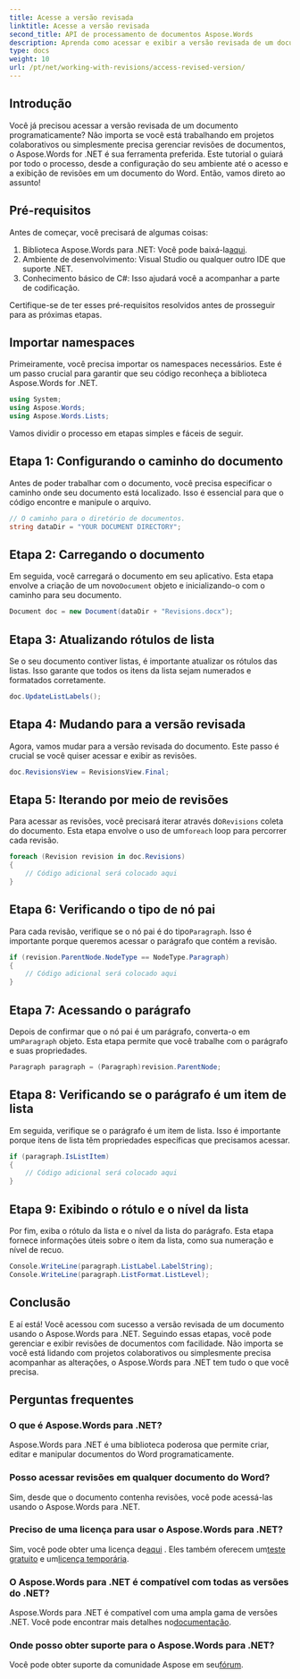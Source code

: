 ```yaml
---
title: Acesse a versão revisada
linktitle: Acesse a versão revisada
second_title: API de processamento de documentos Aspose.Words
description: Aprenda como acessar e exibir a versão revisada de um documento usando o Aspose.Words para .NET. Siga nosso guia passo a passo para gerenciamento de documentos sem interrupções.
type: docs
weight: 10
url: /pt/net/working-with-revisions/access-revised-version/
---
```

## Introdução

Você já precisou acessar a versão revisada de um documento programaticamente? Não importa se você está trabalhando em projetos colaborativos ou simplesmente precisa gerenciar revisões de documentos, o Aspose.Words for .NET é sua ferramenta preferida. Este tutorial o guiará por todo o processo, desde a configuração do seu ambiente até o acesso e a exibição de revisões em um documento do Word. Então, vamos direto ao assunto!

## Pré-requisitos

Antes de começar, você precisará de algumas coisas:

1.  Biblioteca Aspose.Words para .NET: Você pode baixá-la[aqui](https://releases.aspose.com/words/net/).
2. Ambiente de desenvolvimento: Visual Studio ou qualquer outro IDE que suporte .NET.
3. Conhecimento básico de C#: Isso ajudará você a acompanhar a parte de codificação.

Certifique-se de ter esses pré-requisitos resolvidos antes de prosseguir para as próximas etapas.

## Importar namespaces

Primeiramente, você precisa importar os namespaces necessários. Este é um passo crucial para garantir que seu código reconheça a biblioteca Aspose.Words for .NET.

```csharp
using System;
using Aspose.Words;
using Aspose.Words.Lists;
```

Vamos dividir o processo em etapas simples e fáceis de seguir.

## Etapa 1: Configurando o caminho do documento

Antes de poder trabalhar com o documento, você precisa especificar o caminho onde seu documento está localizado. Isso é essencial para que o código encontre e manipule o arquivo.

```csharp
// O caminho para o diretório de documentos.
string dataDir = "YOUR DOCUMENT DIRECTORY";
```

## Etapa 2: Carregando o documento

 Em seguida, você carregará o documento em seu aplicativo. Esta etapa envolve a criação de um novo`Document` objeto e inicializando-o com o caminho para seu documento.

```csharp
Document doc = new Document(dataDir + "Revisions.docx");
```

## Etapa 3: Atualizando rótulos de lista

Se o seu documento contiver listas, é importante atualizar os rótulos das listas. Isso garante que todos os itens da lista sejam numerados e formatados corretamente.

```csharp
doc.UpdateListLabels();
```

## Etapa 4: Mudando para a versão revisada

Agora, vamos mudar para a versão revisada do documento. Este passo é crucial se você quiser acessar e exibir as revisões.

```csharp
doc.RevisionsView = RevisionsView.Final;
```

## Etapa 5: Iterando por meio de revisões

 Para acessar as revisões, você precisará iterar através do`Revisions` coleta do documento. Esta etapa envolve o uso de um`foreach` loop para percorrer cada revisão.

```csharp
foreach (Revision revision in doc.Revisions)
{
    // Código adicional será colocado aqui
}
```

## Etapa 6: Verificando o tipo de nó pai

 Para cada revisão, verifique se o nó pai é do tipo`Paragraph`. Isso é importante porque queremos acessar o parágrafo que contém a revisão.

```csharp
if (revision.ParentNode.NodeType == NodeType.Paragraph)
{
    // Código adicional será colocado aqui
}
```

## Etapa 7: Acessando o parágrafo

 Depois de confirmar que o nó pai é um parágrafo, converta-o em um`Paragraph` objeto. Esta etapa permite que você trabalhe com o parágrafo e suas propriedades.

```csharp
Paragraph paragraph = (Paragraph)revision.ParentNode;
```

## Etapa 8: Verificando se o parágrafo é um item de lista

Em seguida, verifique se o parágrafo é um item de lista. Isso é importante porque itens de lista têm propriedades específicas que precisamos acessar.

```csharp
if (paragraph.IsListItem)
{
    // Código adicional será colocado aqui
}
```

## Etapa 9: Exibindo o rótulo e o nível da lista

Por fim, exiba o rótulo da lista e o nível da lista do parágrafo. Esta etapa fornece informações úteis sobre o item da lista, como sua numeração e nível de recuo.

```csharp
Console.WriteLine(paragraph.ListLabel.LabelString);
Console.WriteLine(paragraph.ListFormat.ListLevel);
```

## Conclusão

E aí está! Você acessou com sucesso a versão revisada de um documento usando o Aspose.Words para .NET. Seguindo essas etapas, você pode gerenciar e exibir revisões de documentos com facilidade. Não importa se você está lidando com projetos colaborativos ou simplesmente precisa acompanhar as alterações, o Aspose.Words para .NET tem tudo o que você precisa.

## Perguntas frequentes

### O que é Aspose.Words para .NET?
Aspose.Words para .NET é uma biblioteca poderosa que permite criar, editar e manipular documentos do Word programaticamente.

### Posso acessar revisões em qualquer documento do Word?
Sim, desde que o documento contenha revisões, você pode acessá-las usando o Aspose.Words para .NET.

### Preciso de uma licença para usar o Aspose.Words para .NET?
 Sim, você pode obter uma licença de[aqui](https://purchase.aspose.com/buy) . Eles também oferecem um[teste gratuito](https://releases.aspose.com/) e um[licença temporária](https://purchase.aspose.com/temporary-license/).

### O Aspose.Words para .NET é compatível com todas as versões do .NET?
Aspose.Words para .NET é compatível com uma ampla gama de versões .NET. Você pode encontrar mais detalhes no[documentação](https://reference.aspose.com/words/net/).

### Onde posso obter suporte para o Aspose.Words para .NET?
 Você pode obter suporte da comunidade Aspose em seu[fórum](https://forum.aspose.com/c/words/8).